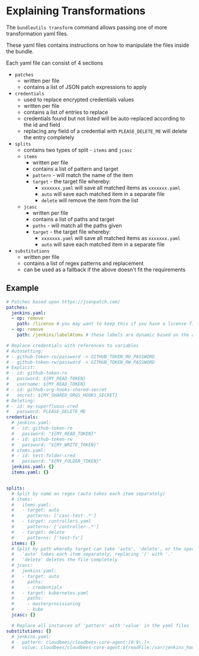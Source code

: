 # Explaining Transformations

The `bundleutils transform` command allows passing one of more transformation yaml files.

These yaml files contains instructions on how to manipulate the files inside the bundle.

Each yaml file can consist of 4 sections

- `patches`
  - written per file
  - contains a list of JSON patch expressions to apply
- `credentials`
  - used to replace encrypted credentials values
  - written per file
  - contains a list of entries to replace
  - credentials found but not listed will be auto-replaced according to the id and field
  - replacing any field of a credential with `PLEASE_DELETE_ME` will delete the entry completely
- `splits`
  - contains two types of split - `items` and `jcasc`
  - `items`
    - written per file
    - contains a list of pattern and target
    - `pattern` - will match the name of the item
    - `target` - the target file whereby:
      - `xxxxxxx.yaml` will save all matched items as `xxxxxxx.yaml`
      - `auto` will save each matched item in a separate file
      - `delete` will remove the item from the list
  - `jcasc`
    - written per file
    - contains a list of paths and target
    - `paths` - will match all the paths given
    - `target` - the target file whereby:
      - `xxxxxxx.yaml` will save all matched items as `xxxxxxx.yaml`
      - `auto` will save each matched item in a separate file
- `substitutions`
  - written per file
  - contains a list of regex patterns and replacement
  - can be used as a fallback if the above doesn't fit the requirements

## Example

```yaml
# Patches based upon https://jsonpatch.com/
patches:
  jenkins.yaml:
  - op: remove
    path: /license # you may want to keep this if you have a license file
  - op: remove
    path: /jenkins/labelAtoms # these labels are dynamic based on the agents available

# Replace credentials with references to variables
# Autosetting:
# - github-token-ro/password -> GITHUB_TOKEN_RO_PASSWORD
# - github-token-rw/password -> GITHUB_TOKEN_RW_PASSWORD
# Explicit:
# - id: github-token-ro
#   password: ${MY_READ_TOKEN}
#   username: ${MY_READ_TOKEN}
# - id: github-org-hooks-shared-secret
#   secret: ${MY_SHARED_ORGS_HOOKS_SECRET}
# Deleting:
# - id: my-superfluous-cred
#   password: PLEASE_DELETE_ME
credentials:
  # jenkins.yaml:
  # - id: github-token-ro
  #   password: "${MY_READ_TOKEN}"
  # - id: github-token-rw
  #   password: "${MY_WRITE_TOKEN}"
  # items.yaml:
  # - id: test-folder-cred
  #   password: "${MY_FOLDER_TOKEN}"
  jenkins.yaml: {}
  items.yaml: {}


splits:
  # Split by name on regex (auto takes each item separately)
  # items:
  #   items.yaml:
  #   - target: auto
  #     patterns: ['casc-test-.*']
  #   - target: controllers.yaml
  #     patterns: ['controller-.*']
  #   - target: delete
  #     patterns: ['test-fs']
  items: {}
  # Split by path whereby target can take 'auto', 'delete', or the specific file name:
  #   'auto' takes each item separately, replacing '/' with '.'
  #   'delete' deletes the file completely
  # jcasc:
  #   jenkins.yaml:
  #   - target: auto
  #     paths:
  #     - credentials
  #   - target: kubernetes.yaml
  #     paths:
  #     - masterprovisioning
  #     - kube
  jcasc: {}

  # Replace all instances of 'pattern' with 'value' in the yaml files
substitutions: {}
  # jenkins.yaml:
  # - pattern: cloudbees/cloudbees-core-agent:[0-9\.]+
  #   value: cloudbees/cloudbees-core-agent:${readFile:/var/jenkins_home/jenkins.install.InstallUtil.lastExecVersion}
```